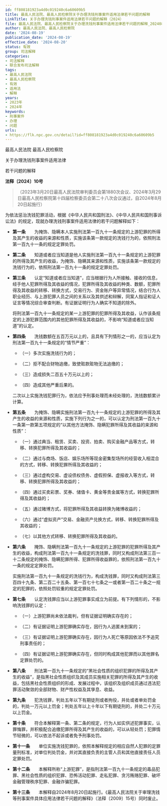 ```yaml
---
id: ff808181923a4d0c019240c6a60609b5
title: 最高人民法院、最高人民检察院关于办理洗钱刑事案件适用法律若干问题的解释
LinkTitle: 关于办理洗钱刑事案件适用法律若干问题的解释（2024）
file: 最高人民法院、最高人民检察院关于办理洗钱刑事案件适用法律若干问题的解释_20240819_ff808181923a4d0c019240c6a60609b5.docx
author: 最高人民法院、最高人民检察院
date: '2024-08-19'
publication_date: '2024-08-19'
effective_date: '2024-08-20'
status: 有效
group: 司法解释
categories:
- 司法解释
- 联合发布司法解释
tags:
- 最高人民法院
- 最高人民检察院
- 有效
- 适用法
- 解释
years:
- 2023年
- 2024年
keywords:
- 刑事案件
- 办理
- 问题
urls:
- https://flk.npc.gov.cn/detail?id=ff808181923a4d0c019240c6a60609b5
---
```


最高人民法院 最高人民检察院

关于办理洗钱刑事案件适用法律

若干问题的解释

**法释〔2024〕10号**

> （2023年3月20日最高人民法院审判委员会第1880次会议、2024年3月29日最高人民检察院第十四届检察委员会第二十八次会议通过，自2024年8月20日起施行）

为依法惩治洗钱犯罪活动，根据《中华人民共和国刑法》、《中华人民共和国刑事诉讼法》的规定，现就办理洗钱刑事案件适用法律的若干问题解释如下：

- **第一条**　　为掩饰、隐瞒本人实施刑法第一百九十一条规定的上游犯罪的所得及其产生的收益的来源和性质，实施该条第一款规定的洗钱行为的，依照刑法第一百九十一条的规定定罪处罚。

- **第二条**　　知道或者应当知道是他人实施刑法第一百九十一条规定的上游犯罪的所得及其产生的收益，为掩饰、隐瞒其来源和性质，实施该条第一款规定的洗钱行为的，依照刑法第一百九十一条的规定定罪处罚。

- **第三条**　　认定“知道或者应当知道”，应当根据行为人所接触、接收的信息，经手他人犯罪所得及其收益的情况，犯罪所得及其收益的种类、数额，犯罪所得及其收益的转移、转换方式，交易行为、资金账户等异常情况，结合行为人职业经历、与上游犯罪人员之间的关系以及其供述和辩解，同案人指证和证人证言等情况综合审查判断。有证据证明行为人确实不知道的除外。

  将刑法第一百九十一条规定的某一上游犯罪的犯罪所得及其收益，认作该条规定的上游犯罪范围内的其他犯罪所得及其收益的，不影响“知道或者应当知道”的认定。

- **第四条**　　洗钱数额在五百万元以上的，且具有下列情形之一的，应当认定为刑法第一百九十一条规定的“情节严重”：

  - （一）多次实施洗钱行为的；

  - （二）拒不配合财物追缴，致使赃款赃物无法追缴的；

  - （三）造成损失二百五十万元以上的；

  - （四）造成其他严重后果的。

  二次以上实施洗钱犯罪行为，依法应予刑事处理而未经处理的，洗钱数额累计计算。

- **第五条**　　为掩饰、隐瞒实施刑法第一百九十一条规定的上游犯罪的所得及其产生的收益的来源和性质，实施下列行为之一的，可以认定为刑法第一百九十一条第一款第五项规定的“以其他方法掩饰、隐瞒犯罪所得及其收益的来源和性质”：

  - （一）通过典当、租赁、买卖、投资、拍卖、购买金融产品等方式，转移、转换犯罪所得及其收益的；

  - （二）通过与商场、饭店、娱乐场所等现金密集型场所的经营收入相混合的方式，转移、转换犯罪所得及其收益的；

  - （三）通过虚构交易、虚设债权债务、虚假担保、虚报收入等方式，转移、转换犯罪所得及其收益的；

  - （四）通过买卖彩票、奖券、储值卡、黄金等贵金属等方式，转换犯罪所得及其收益的；

  - （五）通过赌博方式，将犯罪所得及其收益转换为赌博收益的；

  - （六）通过“虚拟资产”交易、金融资产兑换方式，转移、转换犯罪所得及其收益的；

  - （七）以其他方式转移、转换犯罪所得及其收益的。

- **第六条**　　掩饰、隐瞒刑法第一百九十一条规定的上游犯罪的犯罪所得及其产生的收益，构成刑法第一百九十一条规定的洗钱罪，同时又构成刑法第三百一十二条规定的掩饰、隐瞒犯罪所得、犯罪所得收益罪的，依照刑法第一百九十一条的规定定罪处罚。

  实施刑法第一百九十一条规定的洗钱行为，构成洗钱罪，同时又构成刑法第三百四十九条、第二百二十五条、第一百七十七条之一或者第一百二十条之一规定的犯罪的，依照处罚较重的规定定罪处罚。

- **第七条**　　认定洗钱罪应当以上游犯罪事实成立为前提。有下列情形的，不影响洗钱罪的认定：

  - （一）上游犯罪尚未依法裁判，但有证据证明确实存在的；

  - （二）有证据证明上游犯罪确实存在，因行为人逃匿未到案的；

  - （三）有证据证明上游犯罪确实存在，因行为人死亡等原因依法不予追究刑事责任的；

  - （四）有证据证明上游犯罪确实存在，但同时构成其他犯罪而以其他罪名定罪处罚的。

- **第八条**　　刑法第一百九十一条规定的“黑社会性质的组织犯罪的所得及其产生的收益”，是指黑社会性质组织及其成员实施相关犯罪的所得及其产生的收益，包括黑社会性质组织的形成、发展过程中，该组织及组织成员通过违法犯罪活动聚敛的全部财物、财产性权益及其孳息、收益。

- **第九条**　　犯洗钱罪，判处五年以下有期徒刑或者拘役，并处或者单处罚金的，判处一万元以上罚金；判处五年以上十年以下有期徒刑的，并处二十万元以上罚金。

- **第十条**　　符合本解释第一条、第二条的规定，行为人如实供述犯罪事实，认罪悔罪，并积极配合追缴犯罪所得及其产生的收益的，可以从轻处罚；犯罪情节轻微的，可以依法不起诉或者免予刑事处罚。

- **第十一条**　　单位实施洗钱犯罪的，依照本解释规定的相应自然人犯罪的定罪量刑标准，对单位判处罚金，并对其直接负责的主管人员和其他直接责任人员定罪处罚。

- **第十二条**　　本解释所称“上游犯罪”，是指刑法第一百九十一条规定的毒品犯罪、黑社会性质的组织犯罪、恐怖活动犯罪、走私犯罪、贪污贿赂犯罪、破坏金融管理秩序犯罪、金融诈骗犯罪。

- **第十三条**　　本解释自2024年8月20日起施行。《最高人民法院关于审理洗钱等刑事案件具体应用法律若干问题的解释》（法释〔2009〕15号）同时废止。
